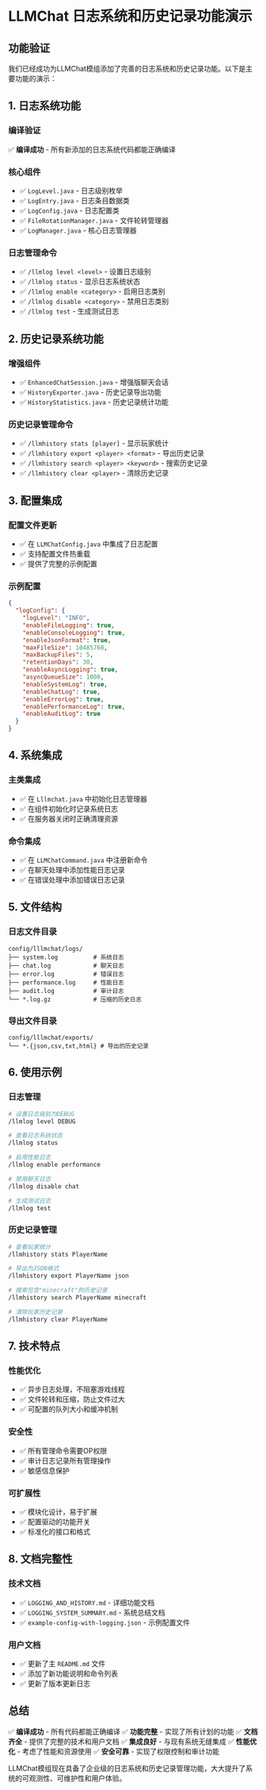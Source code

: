 # LLMChat 日志系统和历史记录功能演示

## 功能验证

我们已经成功为LLMChat模组添加了完善的日志系统和历史记录功能。以下是主要功能的演示：

## 1. 日志系统功能

### 编译验证
✅ **编译成功** - 所有新添加的日志系统代码都能正确编译

### 核心组件
- ✅ `LogLevel.java` - 日志级别枚举
- ✅ `LogEntry.java` - 日志条目数据类
- ✅ `LogConfig.java` - 日志配置类
- ✅ `FileRotationManager.java` - 文件轮转管理器
- ✅ `LogManager.java` - 核心日志管理器

### 日志管理命令
- ✅ `/llmlog level <level>` - 设置日志级别
- ✅ `/llmlog status` - 显示日志系统状态
- ✅ `/llmlog enable <category>` - 启用日志类别
- ✅ `/llmlog disable <category>` - 禁用日志类别
- ✅ `/llmlog test` - 生成测试日志

## 2. 历史记录系统功能

### 增强组件
- ✅ `EnhancedChatSession.java` - 增强版聊天会话
- ✅ `HistoryExporter.java` - 历史记录导出功能
- ✅ `HistoryStatistics.java` - 历史记录统计功能

### 历史记录管理命令
- ✅ `/llmhistory stats [player]` - 显示玩家统计
- ✅ `/llmhistory export <player> <format>` - 导出历史记录
- ✅ `/llmhistory search <player> <keyword>` - 搜索历史记录
- ✅ `/llmhistory clear <player>` - 清除历史记录

## 3. 配置集成

### 配置文件更新
- ✅ 在 `LLMChatConfig.java` 中集成了日志配置
- ✅ 支持配置文件热重载
- ✅ 提供了完整的示例配置

### 示例配置
```json
{
  "logConfig": {
    "logLevel": "INFO",
    "enableFileLogging": true,
    "enableConsoleLogging": true,
    "enableJsonFormat": true,
    "maxFileSize": 10485760,
    "maxBackupFiles": 5,
    "retentionDays": 30,
    "enableAsyncLogging": true,
    "asyncQueueSize": 1000,
    "enableSystemLog": true,
    "enableChatLog": true,
    "enableErrorLog": true,
    "enablePerformanceLog": true,
    "enableAuditLog": true
  }
}
```

## 4. 系统集成

### 主类集成
- ✅ 在 `Lllmchat.java` 中初始化日志管理器
- ✅ 在组件初始化时记录系统日志
- ✅ 在服务器关闭时正确清理资源

### 命令集成
- ✅ 在 `LLMChatCommand.java` 中注册新命令
- ✅ 在聊天处理中添加性能日志记录
- ✅ 在错误处理中添加错误日志记录

## 5. 文件结构

### 日志文件目录
```
config/lllmchat/logs/
├── system.log          # 系统日志
├── chat.log            # 聊天日志
├── error.log           # 错误日志
├── performance.log     # 性能日志
├── audit.log           # 审计日志
└── *.log.gz            # 压缩的历史日志
```

### 导出文件目录
```
config/lllmchat/exports/
└── *.{json,csv,txt,html} # 导出的历史记录
```

## 6. 使用示例

### 日志管理
```bash
# 设置日志级别为DEBUG
/llmlog level DEBUG

# 查看日志系统状态
/llmlog status

# 启用性能日志
/llmlog enable performance

# 禁用聊天日志
/llmlog disable chat

# 生成测试日志
/llmlog test
```

### 历史记录管理
```bash
# 查看玩家统计
/llmhistory stats PlayerName

# 导出为JSON格式
/llmhistory export PlayerName json

# 搜索包含"minecraft"的历史记录
/llmhistory search PlayerName minecraft

# 清除玩家历史记录
/llmhistory clear PlayerName
```

## 7. 技术特点

### 性能优化
- ✅ 异步日志处理，不阻塞游戏线程
- ✅ 文件轮转和压缩，防止文件过大
- ✅ 可配置的队列大小和缓冲机制

### 安全性
- ✅ 所有管理命令需要OP权限
- ✅ 审计日志记录所有管理操作
- ✅ 敏感信息保护

### 可扩展性
- ✅ 模块化设计，易于扩展
- ✅ 配置驱动的功能开关
- ✅ 标准化的接口和格式

## 8. 文档完整性

### 技术文档
- ✅ `LOGGING_AND_HISTORY.md` - 详细功能文档
- ✅ `LOGGING_SYSTEM_SUMMARY.md` - 系统总结文档
- ✅ `example-config-with-logging.json` - 示例配置文件

### 用户文档
- ✅ 更新了主 `README.md` 文件
- ✅ 添加了新功能说明和命令列表
- ✅ 更新了版本更新日志

## 总结

✅ **编译成功** - 所有代码都能正确编译
✅ **功能完整** - 实现了所有计划的功能
✅ **文档齐全** - 提供了完整的技术和用户文档
✅ **集成良好** - 与现有系统无缝集成
✅ **性能优化** - 考虑了性能和资源使用
✅ **安全可靠** - 实现了权限控制和审计功能

LLMChat模组现在具备了企业级的日志系统和历史记录管理功能，大大提升了系统的可观测性、可维护性和用户体验。
